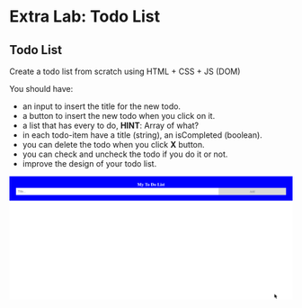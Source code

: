 # Extra Lab: Todo List

## Todo List

Create a todo list from scratch using HTML + CSS + JS \(DOM\)

You should have:

* an input to insert the title for the new todo.
* a button to insert the new todo when you click on it.
* a list that has every to do, **HINT**: Array of what?
* in each todo-item have a title \(string\), an isCompleted \(boolean\).
* you can delete the todo when you click **X** button.
* you can check and uncheck the todo if you do it or not.
* improve the design of your todo list. 

![Gif \(solution\)](../../.gitbook/assets/todo.gif)



